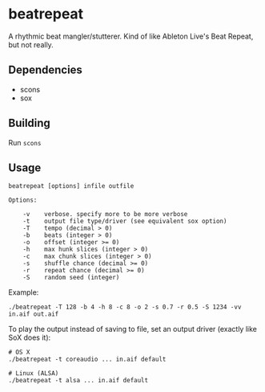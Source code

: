# beatrepeat

A rhythmic beat mangler/stutterer. Kind of like Ableton Live's Beat Repeat, but not really.

## Dependencies

* scons
* sox

## Building

Run `scons`

## Usage

    beatrepeat [options] infile outfile

    Options:

        -v    verbose. specify more to be more verbose
        -t    output file type/driver (see equivalent sox option)
        -T    tempo (decimal > 0)
        -b    beats (integer > 0)
        -o    offset (integer >= 0)
        -h    max hunk slices (integer > 0)
        -c    max chunk slices (integer > 0)
        -s    shuffle chance (decimal >= 0)
        -r    repeat chance (decimal >= 0)
        -S    random seed (integer)

Example:

    ./beatrepeat -T 128 -b 4 -h 8 -c 8 -o 2 -s 0.7 -r 0.5 -S 1234 -vv in.aif out.aif

To play the output instead of saving to file, set an output driver (exactly like SoX does it):

    # OS X
    ./beatrepeat -t coreaudio ... in.aif default
    
    # Linux (ALSA)
    ./beatrepeat -t alsa ... in.aif default
